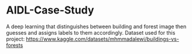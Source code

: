 # AIDL-Case-Study

A deep learning that distinguishes between building and forest image then guesses and assigns labels to them accordingly. Dataset used for this project: https://www.kaggle.com/datasets/mhmmadalewi/buildings-vs-forests 
